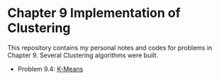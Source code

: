 # Chapter 9 Implementation of Clustering

This repository contains my personal notes and codes for problems in Chapter 9. Several Clustering algorithms were built.

- Problem 9.4: [K-Means](https://github.com/Hatchin/Machine-Learning-Zhou_Zhihua/tree/master/Clustering/Kmeans)

